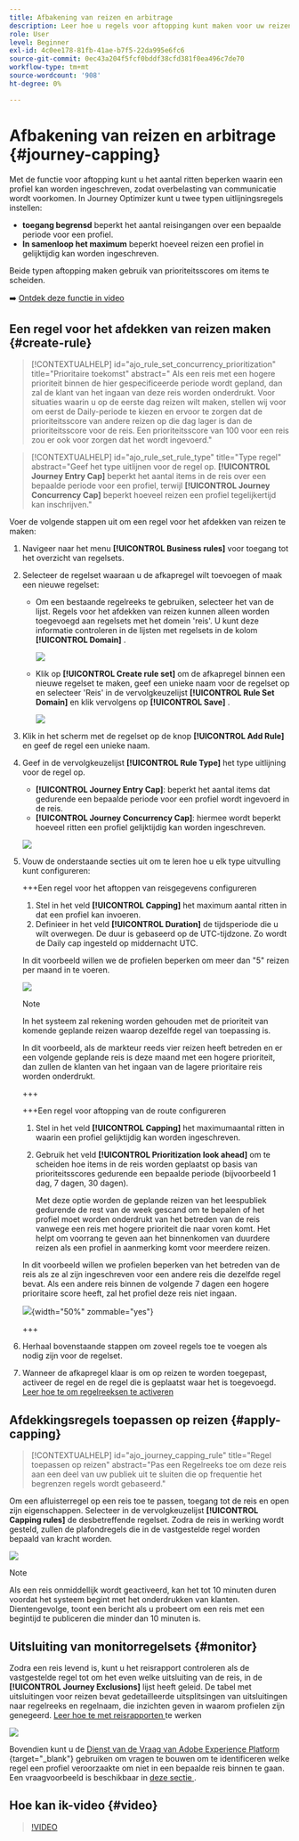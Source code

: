 ```yaml
---
title: Afbakening van reizen en arbitrage
description: Leer hoe u regels voor aftopping kunt maken voor uw reizen en hoe u een arbitrage kunt instellen bij het betreden van een reis
role: User
level: Beginner
exl-id: 4c0ee178-81fb-41ae-b7f5-22da995e6fc6
source-git-commit: 0ec43a204f5fcf0bddf38cfd381f0ea496c7de70
workflow-type: tm+mt
source-wordcount: '908'
ht-degree: 0%

---
```


# Afbakening van reizen en arbitrage {#journey-capping}

Met de functie voor aftopping kunt u het aantal ritten beperken waarin een profiel kan worden ingeschreven, zodat overbelasting van communicatie wordt voorkomen. In Journey Optimizer kunt u twee typen uitlijningsregels instellen:

* **toegang begrensd** beperkt het aantal reisingangen over een bepaalde periode voor een profiel.
* **In samenloop het maximum** beperkt hoeveel reizen een profiel in gelijktijdig kan worden ingeschreven.

Beide typen aftopping maken gebruik van prioriteitsscores om items te scheiden.

➡️ [Ontdek deze functie in video](#video)

## Een regel voor het afdekken van reizen maken {#create-rule}

>[!CONTEXTUALHELP]
>id="ajo_rule_set_concurrency_prioritization"
>title="Prioritaire toekomst"
>abstract=" Als een reis met een hogere prioriteit binnen de hier gespecificeerde periode wordt gepland, dan zal de klant van het ingaan van deze reis worden onderdrukt. Voor situaties waarin u op de eerste dag reizen wilt maken, stellen wij voor om eerst de Daily-periode te kiezen en ervoor te zorgen dat de prioriteitsscore van andere reizen op die dag lager is dan de prioriteitsscore voor de reis. Een prioriteitsscore van 100 voor een reis zou er ook voor zorgen dat het wordt ingevoerd."

>[!CONTEXTUALHELP]
>id="ajo_rule_set_rule_type"
>title="Type regel"
>abstract="Geef het type uitlijnen voor de regel op. **[!UICONTROL Journey Entry Cap]** beperkt het aantal items in de reis over een bepaalde periode voor een profiel, terwijl **[!UICONTROL Journey Concurrency Cap]** beperkt hoeveel reizen een profiel tegelijkertijd kan inschrijven."

Voer de volgende stappen uit om een regel voor het afdekken van reizen te maken:

1. Navigeer naar het menu **[!UICONTROL Business rules]** voor toegang tot het overzicht van regelsets.

1. Selecteer de regelset waaraan u de afkapregel wilt toevoegen of maak een nieuwe regelset:

   * Om een bestaande regelreeks te gebruiken, selecteer het van de lijst. Regels voor het afdekken van reizen kunnen alleen worden toegevoegd aan regelsets met het domein &#39;reis&#39;. U kunt deze informatie controleren in de lijsten met regelsets in de kolom **[!UICONTROL Domain]** .

     ![](assets/journey-capping-list.png)

   * Klik op **[!UICONTROL Create rule set]** om de afkapregel binnen een nieuwe regelset te maken, geef een unieke naam voor de regelset op en selecteer &#39;Reis&#39; in de vervolgkeuzelijst **[!UICONTROL Rule Set Domain]** en klik vervolgens op **[!UICONTROL Save]** .

     ![](assets/journey-capping-rule-set.png)

1. Klik in het scherm met de regelset op de knop **[!UICONTROL Add Rule]** en geef de regel een unieke naam.

1. Geef in de vervolgkeuzelijst **[!UICONTROL Rule Type]** het type uitlijning voor de regel op.

   * **[!UICONTROL Journey Entry Cap]**: beperkt het aantal items dat gedurende een bepaalde periode voor een profiel wordt ingevoerd in de reis.
   * **[!UICONTROL Journey Concurrency Cap]**: hiermee wordt beperkt hoeveel ritten een profiel gelijktijdig kan worden ingeschreven.

   ![](assets/journey-capping-concurrency.png)

1. Vouw de onderstaande secties uit om te leren hoe u elk type uitvulling kunt configureren:

   +++Een regel voor het aftoppen van reisgegevens configureren

   1. Stel in het veld **[!UICONTROL Capping]** het maximum aantal ritten in dat een profiel kan invoeren.
   1. Definieer in het veld **[!UICONTROL Duration]** de tijdsperiode die u wilt overwegen. De duur is gebaseerd op de UTC-tijdzone. Zo wordt de Daily cap ingesteld op middernacht UTC.

   In dit voorbeeld willen we de profielen beperken om meer dan &quot;5&quot; reizen per maand in te voeren.

   ![](assets/journey-capping-entry-example.png)

   >[!NOTE]
   >
   >In het systeem zal rekening worden gehouden met de prioriteit van komende geplande reizen waarop dezelfde regel van toepassing is.
   >
   >In dit voorbeeld, als de markteur reeds vier reizen heeft betreden en er een volgende geplande reis is deze maand met een hogere prioriteit, dan zullen de klanten van het ingaan van de lagere prioritaire reis worden onderdrukt.

   +++

   +++Een regel voor aftopping van de route configureren 

   1. Stel in het veld **[!UICONTROL Capping]** het maximumaantal ritten in waarin een profiel gelijktijdig kan worden ingeschreven.

   1. Gebruik het veld **[!UICONTROL Prioritization look ahead]** om te scheiden hoe items in de reis worden geplaatst op basis van prioriteitsscores gedurende een bepaalde periode (bijvoorbeeld 1 dag, 7 dagen, 30 dagen).

      Met deze optie worden de geplande reizen van het leespubliek gedurende de rest van de week gescand om te bepalen of het profiel moet worden onderdrukt van het betreden van de reis vanwege een reis met hogere prioriteit die naar voren komt. Het helpt om voorrang te geven aan het binnenkomen van duurdere reizen als een profiel in aanmerking komt voor meerdere reizen.

   In dit voorbeeld willen we profielen beperken van het betreden van de reis als ze al zijn ingeschreven voor een andere reis die dezelfde regel bevat. Als een andere reis binnen de volgende 7 dagen een hogere prioritaire score heeft, zal het profiel deze reis niet ingaan.

   ![](assets/journey-capping-concurrency-example.png){width="50%" zommable="yes"}

   +++

1. Herhaal bovenstaande stappen om zoveel regels toe te voegen als nodig zijn voor de regelset.

1. Wanneer de afkapregel klaar is om op reizen te worden toegepast, activeer de regel en de regel die is geplaatst waar het is toegevoegd. [ Leer hoe te om regelreeksen te activeren ](../conflict-prioritization/rule-sets.md#create)

## Afdekkingsregels toepassen op reizen {#apply-capping}

>[!CONTEXTUALHELP]
>id="ajo_journey_capping_rule"
>title="Regel toepassen op reizen"
>abstract="Pas een Regelreeks toe om deze reis aan een deel van uw publiek uit te sluiten die op frequentie het begrenzen regels wordt gebaseerd."

Om een afluisterregel op een reis toe te passen, toegang tot de reis en open zijn eigenschappen. Selecteer in de vervolgkeuzelijst **[!UICONTROL Capping rules]** de desbetreffende regelset. Zodra de reis in werking wordt gesteld, zullen de plafondregels die in de vastgestelde regel worden bepaald van kracht worden.

![](assets/journey-capping-apply.png)

>[!NOTE]
>
>Als een reis onmiddellijk wordt geactiveerd, kan het tot 10 minuten duren voordat het systeem begint met het onderdrukken van klanten. Dientengevolge, toont een bericht als u probeert om een reis met een begintijd te publiceren die minder dan 10 minuten is.

## Uitsluiting van monitorregelsets {#monitor}

Zodra een reis levend is, kunt u het reisrapport controleren als de vastgestelde regel tot om het even welke uitsluiting van de reis, in de **[!UICONTROL Journey Exclusions]** lijst heeft geleid. De tabel met uitsluitingen voor reizen bevat gedetailleerde uitsplitsingen van uitsluitingen naar regelreeks en regelnaam, die inzichten geven in waarom profielen zijn genegeerd. [ Leer hoe te met reisrapporten ](../reports/journey-global-report-cja.md) te werken

![](assets/journey-report.png)

Bovendien kunt u de [ Dienst van de Vraag van Adobe Experience Platform ](https://experienceleague.adobe.com/docs/experience-platform/query/api/getting-started.html){target="_blank"} gebruiken om vragen te bouwen om te identificeren welke regel een profiel veroorzaakte om niet in een bepaalde reis binnen te gaan. Een vraagvoorbeeld is beschikbaar in [ deze sectie ](../reports/query-examples.md#common-queries).

## Hoe kan ik-video {#video}

>[!VIDEO](https://video.tv.adobe.com/v/3435530?quality=12)
